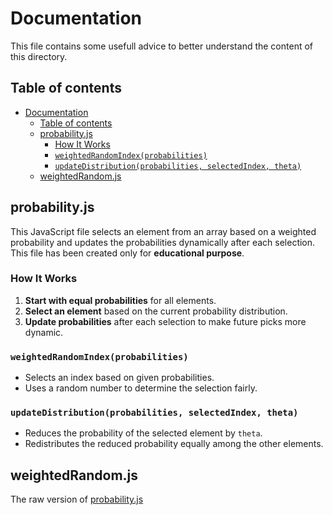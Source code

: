 # Documentation

This file contains some usefull advice to better understand the content of this directory.

## Table of contents
- [Documentation](#documentation)
  - [Table of contents](#table-of-contents)
  - [probability.js](#probabilityjs)
    - [How It Works](#how-it-works)
    - [`weightedRandomIndex(probabilities)`](#weightedrandomindexprobabilities)
    - [`updateDistribution(probabilities, selectedIndex, theta)`](#updatedistributionprobabilities-selectedindex-theta)
  - [weightedRandom.js](#weightedrandomjs)



## probability.js

This JavaScript file selects an element from an array based on a weighted probability and updates the probabilities dynamically after each selection.
This file has been created only for **educational purpose**.


###  How It Works
1. **Start with equal probabilities** for all elements.
2. **Select an element** based on the current probability distribution.
3. **Update probabilities** after each selection to make future picks more dynamic.

### `weightedRandomIndex(probabilities)`
- Selects an index based on given probabilities.
- Uses a random number to determine the selection fairly.

### `updateDistribution(probabilities, selectedIndex, theta)`
- Reduces the probability of the selected element by `theta`.
- Redistributes the reduced probability equally among the other elements.


## weightedRandom.js

The raw version of [probability.js](#probability.js)





